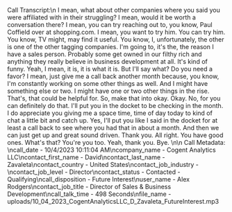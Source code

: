 Call Transcript:\n I mean, what about other companies where you said you were affiliated with in their struggling? I mean, would it be worth a conversation there? I mean, you can try reaching out to, you know, Paul Coffield over at shopping.com. I mean, you want to try him. You can try him. You know, TV might, may find it useful. You know, I, unfortunately, the other is one of the other tagging companies. I'm going to, it's the, the reason I have a sales person. Probably some get owned in our filthy rich and anything they really believe in business development at all. It's kind of funny. Yeah, I mean, it is, it is what it is. But I'll say what? Do you need a favor? I mean, just give me a call back another month because, you know, I'm constantly working on some other things as well. And I might have something else or two. I might have one or two other things in the rise. That's, that could be helpful for. So, make that into okay. Okay. No, for you can definitely do that. I'll put you in the docket to be checking in the month. I do appreciate you giving me a space time, time of day today to kind of chat a little bit and catch up. Yes, I'll put you like I said in the docket for at least a call back to see where you had that in about a month. And then we can just get up and great sound driven. Thank you. All right. You have good ones. What's that? You're you too. Yeah, thank you. Bye. \n\n Call Metadata: \ncall_date - 10/4/2023 10:11:04 AM\ncompany_name - Cogent Analytics LLC\ncontact_first_name - David\ncontact_last_name - Zavaleta\ncontact_country - United States\ncontact_job_industry - \ncontact_job_level - Director\ncontact_status - Contacted - Qualifying\ncall_disposition - Future Interest\nuser_name - Alex Rodgers\ncontact_job_title - Director of Sales & Business Development\ncall_talk_time - 498 Seconds\nfile_name - uploads/10_04_2023_CogentAnalyticsLLC_D_Zavaleta_FutureInterest.mp3
